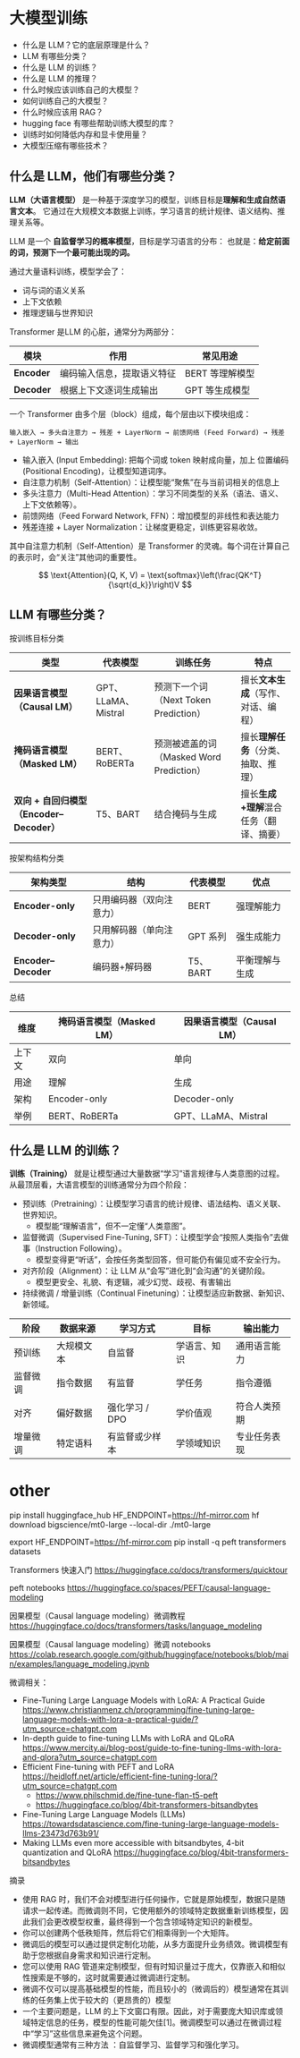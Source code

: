# 大模型训练

- 什么是 LLM？它的底层原理是什么？
- LLM 有哪些分类？
- 什么是 LLM 的训练？
- 什么是 LLM 的推理？
- 什么时候应该训练自己的大模型？
- 如何训练自己的大模型？
- 什么时候应该用 RAG？
- hugging face 有哪些帮助训练大模型的库？
- 训练时如何降低内存和显卡使用量？
- 大模型压缩有哪些技术？

## 什么是 LLM，他们有哪些分类？

**LLM（大语言模型）** 是一种基于深度学习的模型，训练目标是**理解和生成自然语言文本**。
它通过在大规模文本数据上训练，学习语言的统计规律、语义结构、推理关系等。

LLM 是一个 **自监督学习的概率模型**，目标是学习语言的分布：
也就是：**给定前面的词，预测下一个最可能出现的词。**

通过大量语料训练，模型学会了：

* 词与词的语义关系
* 上下文依赖
* 推理逻辑与世界知识

Transformer 是LLM 的心脏，通常分为两部分：

| 模块          | 作用            | 常见用途       |
| ----------- | ------------- | ---------- |
| **Encoder** | 编码输入信息，提取语义特征 | BERT 等理解模型 |
| **Decoder** | 根据上下文逐词生成输出   | GPT 等生成模型  |


一个 Transformer 由多个层（block）组成，每个层由以下模块组成：

```
输入嵌入 → 多头自注意力 → 残差 + LayerNorm → 前馈网络 (Feed Forward) → 残差 + LayerNorm → 输出
```
- 输入嵌入 (Input Embedding): 把每个词或 token 映射成向量，加上 位置编码 (Positional Encoding)，让模型知道词序。
- 自注意力机制（Self-Attention）：让模型能“聚焦”在与当前词相关的信息上
- 多头注意力（Multi-Head Attention）：学习不同类型的关系（语法、语义、上下文依赖等）。
- 前馈网络（Feed Forward Network, FFN）：增加模型的非线性和表达能力
- 残差连接 + Layer Normalization：让梯度更稳定，训练更容易收敛。


其中自注意力机制（Self-Attention）是 Transformer 的灵魂。每个词在计算自己的表示时，会“关注”其他词的重要性。

$$
\text{Attention}(Q, K, V) = \text{softmax}\left(\frac{QK^T}{\sqrt{d_k}}\right)V
$$


## LLM 有哪些分类？

按训练目标分类

| 类型                              | 代表模型              | 训练任务                            | 特点                     |
| ------------------------------- | ----------------- | ------------------------------- | ---------------------- |
| **因果语言模型（Causal LM）**           | GPT、LLaMA、Mistral | 预测下一个词（Next Token Prediction）   | 擅长**文本生成**（写作、对话、编程）   |
| **掩码语言模型（Masked LM）**           | BERT、RoBERTa      | 预测被遮盖的词（Masked Word Prediction） | 擅长**理解任务**（分类、抽取、推理）   |
| **双向 + 自回归模型（Encoder–Decoder）** | T5、BART           | 结合掩码与生成                         | 擅长**生成+理解**混合任务（翻译、摘要） |


 按架构结构分类

| 架构类型                | 结构           | 代表模型    | 优点      |
| ------------------- | ------------ | ------- | ------- |
| **Encoder-only**    | 只用编码器（双向注意力） | BERT    | 强理解能力   |
| **Decoder-only**    | 只用解码器（单向注意力） | GPT 系列  | 强生成能力   |
| **Encoder–Decoder** | 编码器+解码器      | T5、BART | 平衡理解与生成 |


总结

| 维度  | 掩码语言模型（Masked LM） | 因果语言模型（Causal LM） |
| --- | ----------------- | ----------------- |
| 上下文 | 双向                | 单向                |
| 用途  | 理解                | 生成                |
| 架构  | Encoder-only      | Decoder-only      |
| 举例  | BERT、RoBERTa      | GPT、LLaMA、Mistral |

## 什么是 LLM 的训练？

**训练（Training）** 就是让模型通过大量数据“学习”语言规律与人类意图的过程。从最顶层看，大语言模型的训练通常分为四个阶段：

- 预训练（Pretraining）：让模型学习语言的统计规律、语法结构、语义关联、世界知识。
    - 模型能“理解语言”，但不一定懂“人类意图”。
- 监督微调（Supervised Fine-Tuning, SFT）：让模型学会“按照人类指令”去做事（Instruction Following）。
    -  模型变得更“听话”，会按任务类型回答，但可能仍有偏见或不安全行为。
- 对齐阶段（Alignment）：让 LLM 从“会写”进化到“会沟通”的关键阶段。
    - 模型更安全、礼貌、有逻辑，减少幻觉、歧视、有害输出    
-  持续微调 / 增量训练（Continual Finetuning）：让模型适应新数据、新知识、新领域。

| 阶段   | 数据来源  | 学习方式       | 目标     | 输出能力   |
| ---- | ----- | ---------- | ------ | ------ |
| 预训练  | 大规模文本 | 自监督        | 学语言、知识 | 通用语言能力 |
| 监督微调 | 指令数据  | 有监督        | 学任务    | 指令遵循   |
| 对齐   | 偏好数据  | 强化学习 / DPO | 学价值观   | 符合人类预期 |
| 增量微调 | 特定语料  | 有监督或少样本    | 学领域知识  | 专业任务表现 |


# other
pip install huggingface_hub
HF_ENDPOINT=https://hf-mirror.com hf download bigscience/mt0-large --local-dir ./mt0-large

export HF_ENDPOINT=https://hf-mirror.com
pip install -q peft transformers datasets

Transformers 快速入门
https://huggingface.co/docs/transformers/quicktour

peft notebooks
https://huggingface.co/spaces/PEFT/causal-language-modeling

因果模型（Causal language modeling）微调教程
https://huggingface.co/docs/transformers/tasks/language_modeling

因果模型（Causal language modeling）微调 notebooks
https://colab.research.google.com/github/huggingface/notebooks/blob/main/examples/language_modeling.ipynb

微调相关：
- Fine-Tuning Large Language Models with LoRA: A Practical Guide https://www.christianmenz.ch/programming/fine-tuning-large-language-models-with-lora-a-practical-guide/?utm_source=chatgpt.com
- In-depth guide to fine-tuning LLMs with LoRA and QLoRA https://www.mercity.ai/blog-post/guide-to-fine-tuning-llms-with-lora-and-qlora?utm_source=chatgpt.com
- Efficient Fine-tuning with PEFT and LoRA https://heidloff.net/article/efficient-fine-tuning-lora/?utm_source=chatgpt.com 
    - https://www.philschmid.de/fine-tune-flan-t5-peft
    - https://huggingface.co/blog/4bit-transformers-bitsandbytes
- Fine-Tuning Large Language Models (LLMs) https://towardsdatascience.com/fine-tuning-large-language-models-llms-23473d763b91/
- Making LLMs even more accessible with bitsandbytes, 4-bit quantization and QLoRA https://huggingface.co/blog/4bit-transformers-bitsandbytes

摘录

- 使用 RAG 时，我们不会对模型进行任何操作，它就是原始模型，数据只是随请求一起传递。而微调则不同，它使用额外的领域特定数据重新训练模型，因此我们会更改模型权重，最终得到一个包含领域特定知识的新模型。
- 你可以创建两个低秩矩阵，然后将它们相乘得到一个大矩阵。
- 微调后的模型可以通过提供定制化功能，从多方面提升业务绩效。微调模型有助于您根据自身需求和知识进行定制。
- 您可以使用 RAG 管道来定制模型，但有时知识量过于庞大，仅靠嵌入和相似性搜索是不够的，这时就需要通过微调进行定制。
- 微调不仅可以提高基础模型的性能，而且较小的（微调后的）模型通常在其训练的任务集上优于较大的（更昂贵的）模型 
- 一个主要问题是，LLM 的上下文窗口有限。因此，对于需要庞大知识库或领域特定信息的任务，模型的性能可能欠佳[1]。微调模型可以通过在微调过程中“学习”这些信息来避免这个问题。
- 微调模型通常有三种方法 ：自监督学习、监督学习和强化学习。